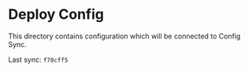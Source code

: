 # Deploy Config

This directory contains configuration which will be connected to Config Sync.

Last sync: `f70cff5`
